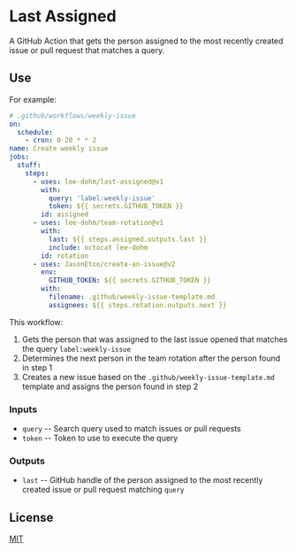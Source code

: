 # Last Assigned

A GitHub Action that gets the person assigned to the most recently created issue or pull request that matches a query.

## Use

For example:

```yaml
# .github/workflows/weekly-issue
on:
  schedule:
    - cron: 0 20 * * 2
name: Create weekly issue
jobs:
  stuff:
    steps:
      - uses: lee-dohm/last-assigned@v1
        with:
          query: 'label:weekly-issue'
          token: ${{ secrets.GITHUB_TOKEN }}
        id: assigned
      - uses: lee-dohm/team-rotation@v1
        with:
          last: ${{ steps.assigned.outputs.last }}
          include: octocat lee-dohm
        id: rotation
      - uses: JasonEtco/create-an-issue@v2
        env:
          GITHUB_TOKEN: ${{ secrets.GITHUB_TOKEN }}
        with:
          filename: .github/weekly-issue-template.md
          assignees: ${{ steps.rotation.outputs.next }}
```

This workflow:

1. Gets the person that was assigned to the last issue opened that matches the query `label:weekly-issue`
1. Determines the next person in the team rotation after the person found in step 1
1. Creates a new issue based on the `.github/weekly-issue-template.md` template and assigns the person found in step 2

### Inputs

- `query` -- Search query used to match issues or pull requests
- `token` -- Token to use to execute the query

### Outputs

- `last` -- GitHub handle of the person assigned to the most recently created issue or pull request matching `query`

## License

[MIT](LICENSE.md)
